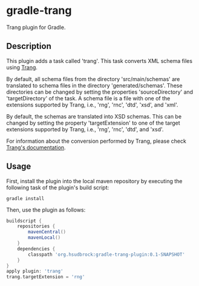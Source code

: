 gradle-trang
============

Trang plugin for Gradle.

Description
-----------

This plugin adds a task called 'trang'. This task converts XML schema files using [Trang](http://www.thaiopensource.com/relaxng/trang.html).

By default, all schema files from the directory 'src/main/schemas' are translated to schema files in the directory 'generated/schemas'. These directories can be changed by setting the properties 'sourceDirectory' and 'targetDirectory' of the task.
A schema file is a file with one of the extensions supported by Trang, i.e., 'rng', 'rnc', 'dtd', 'xsd', and 'xml'.

By default, the schemas are translated into XSD schemas. This can be changed by setting the property 'targetExtension' to one of the target extensions supported by Trang, i.e., 'rng', 'rnc', 'dtd', and 'xsd'.

For information about the conversion performed by Trang, please check [Trang's documentation](http://www.thaiopensource.com/relaxng/trang-manual.html).

Usage
-----

First, install the plugin into the local maven repository by executing the following task of the plugin's build script:
```
gradle install
```

Then, use the plugin as follows:

```groovy
buildscript {
    repositories {
        mavenCentral()
        mavenLocal()
    }
    dependencies {
        classpath 'org.hsudbrock:gradle-trang-plugin:0.1-SNAPSHOT'
    }
}
apply plugin: 'trang'
trang.targetExtension = 'rng'
```
